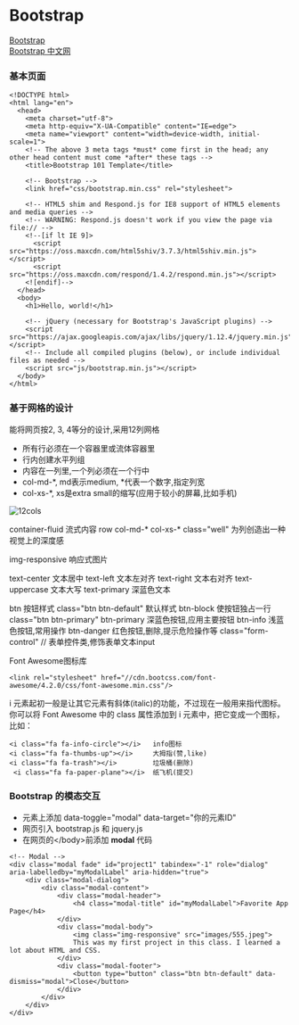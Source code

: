 # Bootstrap

[Bootstrap](http://getbootstrap.com/)  
[Bootstrap 中文网](http://www.bootcss.com/)  

### 基本页面
```
<!DOCTYPE html>
<html lang="en">
  <head>
    <meta charset="utf-8">
    <meta http-equiv="X-UA-Compatible" content="IE=edge">
    <meta name="viewport" content="width=device-width, initial-scale=1">
    <!-- The above 3 meta tags *must* come first in the head; any other head content must come *after* these tags -->
    <title>Bootstrap 101 Template</title>

    <!-- Bootstrap -->
    <link href="css/bootstrap.min.css" rel="stylesheet">

    <!-- HTML5 shim and Respond.js for IE8 support of HTML5 elements and media queries -->
    <!-- WARNING: Respond.js doesn't work if you view the page via file:// -->
    <!--[if lt IE 9]>
      <script src="https://oss.maxcdn.com/html5shiv/3.7.3/html5shiv.min.js"></script>
      <script src="https://oss.maxcdn.com/respond/1.4.2/respond.min.js"></script>
    <![endif]-->
  </head>
  <body>
    <h1>Hello, world!</h1>

    <!-- jQuery (necessary for Bootstrap's JavaScript plugins) -->
    <script src="https://ajax.googleapis.com/ajax/libs/jquery/1.12.4/jquery.min.js"></script>
    <!-- Include all compiled plugins (below), or include individual files as needed -->
    <script src="js/bootstrap.min.js"></script>
  </body>
</html>

```

### 基于网格的设计
能将网页按2, 3, 4等分的设计,采用12列网格
* 所有行必须在一个容器里或流体容器里
* 行内创建水平列组
* 内容在一列里,一个列必须在一个行中
* col-md-*, md表示medium, *代表一个数字,指定列宽
* col-xs-*, xs是extra small的缩写(应用于较小的屏幕,比如手机)

![12cols](http://i.imgur.com/FaYuui8.png)

container-fluid 流式内容
row
col-md-*
col-xs-*
class="well"	为列创造出一种视觉上的深度感

img-responsive 响应式图片

text-center 文本居中
text-left	文本左对齐
text-right	文本右对齐
text-uppercase	文本大写
text-primary	深蓝色文本

btn 按钮样式
class="btn btn-default"	默认样式
btn-block 使按钮独占一行
class="btn btn-primary"
btn-primary 深蓝色按钮,应用主要按钮
btn-info	浅蓝色按钮,常用操作
btn-danger	红色按钮,删除,提示危险操作等
class="form-control"	// 表单控件类,修饰表单文本input

Font Awesome图标库
```
<link rel="stylesheet" href="//cdn.bootcss.com/font-awesome/4.2.0/css/font-awesome.min.css"/>
```
i 元素起初一般是让其它元素有斜体(italic)的功能，不过现在一般用来指代图标。你可以将 Font Awesome 中的 class 属性添加到 i 元素中，把它变成一个图标，比如：
```
<i class="fa fa-info-circle"></i>	info图标
<i class="fa fa-thumbs-up"></i>		大拇指(赞,like)
<i class="fa fa-trash"></i>			垃圾桶(删除)
 <i class="fa fa-paper-plane"></i>	纸飞机(提交)
```

### Bootstrap 的模态交互
* 元素上添加 data-toggle="modal" data-target="你的元素ID"
* 网页引入 bootstrap.js 和 jquery.js
* 在网页的\</body>前添加 __modal__ 代码
```
<!-- Modal -->
<div class="modal fade" id="project1" tabindex="-1" role="dialog" aria-labelledby="myModalLabel" aria-hidden="true">
    <div class="modal-dialog">
        <div class="modal-content">
            <div class="modal-header">
                <h4 class="modal-title" id="myModalLabel">Favorite App Page</h4>
            </div>
            <div class="modal-body">
                <img class="img-responsive" src="images/555.jpeg">
                This was my first project in this class. I learned a lot about HTML and CSS.
            </div>
            <div class="modal-footer">
                <button type="button" class="btn btn-default" data-dismiss="modal">Close</button>
            </div>
        </div>
    </div>
</div>
```
